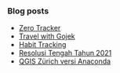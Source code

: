 ### Blog posts
<!-- BLOG-POST-LIST:START -->
- [Zero Tracker](https://akherlan.github.io/zero-tracker/)
- [Travel with Gojek](https://akherlan.github.io/travel-with-gojek/)
- [Habit Tracking](https://akherlan.github.io/habit-tracking/)
- [Resolusi Tengah Tahun 2021](https://akherlan.github.io/resolusi-tengah-tahun-2021/)
- [QGIS Zürich versi Anaconda](https://akherlan.github.io/qgis-z%C3%BCrich-versi-anaconda/)
<!-- BLOG-POST-LIST:END -->


<!-- ### Hi there 👋 -->

<!--
**akherlan/akherlan** is a ✨ _special_ ✨ repository because its `README.md` (this file) appears on your GitHub profile.

Here are some ideas to get you started:

- 🔭 I’m currently working on ...
- 🌱 I’m currently learning ...
- 👯 I’m looking to collaborate on ...
- 🤔 I’m looking for help with ...
- 💬 Ask me about ...
- 📫 How to reach me: ...
- 😄 Pronouns: ...
- ⚡ Fun fact: ...
-->
